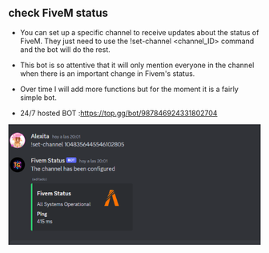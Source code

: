   ## check FiveM status

 - You can set up a specific channel to receive updates about the status of FiveM. They just need to use the !set-channel <channel_ID> command and the bot will do the rest.

 - This bot is so attentive that it will only mention everyone in the channel when there is an important change in Fivem's status.

 - Over time I will add more functions but for the moment it is a fairly simple bot.

 - 24/7 hosted BOT :https://top.gg/bot/987846924331802704


![Fivem](https://github.com/LaAlexita/check-fivem-status/blob/main/image.png)

